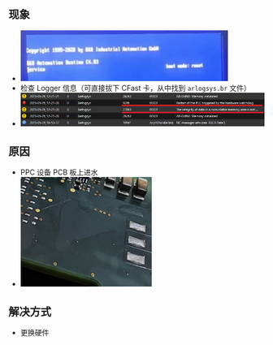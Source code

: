 ## 现象
- ![](FILES/9206,27063%20PPC蓝屏/image-20230713231424623.png)
- 检查 Logger 信息（可直接拔下 CFast 卡，从中找到 `arlogsys.br` 文件）
- ![](FILES/9206,27063%20PPC蓝屏/image-20230713231545308.png)

## 原因
- PPC 设备 PCB 板上进水
- ![](FILES/9206,27063%20PPC蓝屏/image-20230713231820517.png)

## 解决方式
- 更换硬件